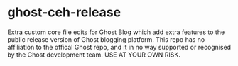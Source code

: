 ghost-ceh-release
=================

Extra custom core file edits for Ghost Blog which add extra features to the public release version of Ghost blogging platform. This repo has no affiliation to the offical Ghost repo, and it in no way supported or recognised by the Ghost development team. USE AT YOUR OWN RISK.
